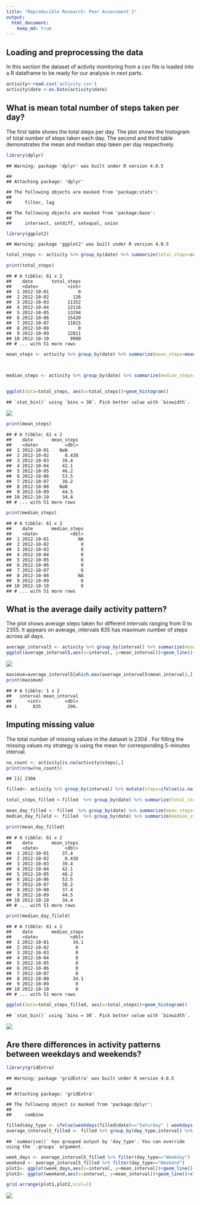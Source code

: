 ```yaml
---
title: "Reproducible Research: Peer Assessment 1"
output: 
  html_document:
    keep_md: true
---
```



## Loading and preprocessing the data
In this section the dataset of activity monitoring from a csv file is loaded into a R dataframe to be ready for our analysis in next parts.

```r
activity<-read.csv('activity.csv')
activity$date <-as.Date(activity$date)
```


## What is mean total number of steps taken per day?

The first table shows the total steps per day. The plot shows the histogram of total number of steps taken each day. The second and third table demonstrates the mean and median step taken per day respectively.

```r
library(dplyr)
```

```
## Warning: package 'dplyr' was built under R version 4.0.5
```

```
## 
## Attaching package: 'dplyr'
```

```
## The following objects are masked from 'package:stats':
## 
##     filter, lag
```

```
## The following objects are masked from 'package:base':
## 
##     intersect, setdiff, setequal, union
```

```r
library(ggplot2)
```

```
## Warning: package 'ggplot2' was built under R version 4.0.5
```

```r
total_steps <- activity %>% group_by(date) %>% summarize(total_steps=sum(steps,na.rm=TRUE))

print(total_steps)
```

```
## # A tibble: 61 x 2
##    date       total_steps
##    <date>           <int>
##  1 2012-10-01           0
##  2 2012-10-02         126
##  3 2012-10-03       11352
##  4 2012-10-04       12116
##  5 2012-10-05       13294
##  6 2012-10-06       15420
##  7 2012-10-07       11015
##  8 2012-10-08           0
##  9 2012-10-09       12811
## 10 2012-10-10        9900
## # ... with 51 more rows
```

```r
mean_steps <- activity %>% group_by(date) %>% summarize(mean_steps=mean(steps,na.rm=TRUE))



median_steps <- activity %>% group_by(date) %>% summarize(median_steps=median(steps,na.rm=TRUE))


ggplot(data=total_steps, aes(x=total_steps))+geom_histogram()
```

```
## `stat_bin()` using `bins = 30`. Pick better value with `binwidth`.
```

![](PA1_template_files/figure-html/unnamed-chunk-2-1.png)<!-- -->

```r
print(mean_steps)
```

```
## # A tibble: 61 x 2
##    date       mean_steps
##    <date>          <dbl>
##  1 2012-10-01    NaN    
##  2 2012-10-02      0.438
##  3 2012-10-03     39.4  
##  4 2012-10-04     42.1  
##  5 2012-10-05     46.2  
##  6 2012-10-06     53.5  
##  7 2012-10-07     38.2  
##  8 2012-10-08    NaN    
##  9 2012-10-09     44.5  
## 10 2012-10-10     34.4  
## # ... with 51 more rows
```

```r
print(median_steps)
```

```
## # A tibble: 61 x 2
##    date       median_steps
##    <date>            <dbl>
##  1 2012-10-01           NA
##  2 2012-10-02            0
##  3 2012-10-03            0
##  4 2012-10-04            0
##  5 2012-10-05            0
##  6 2012-10-06            0
##  7 2012-10-07            0
##  8 2012-10-08           NA
##  9 2012-10-09            0
## 10 2012-10-10            0
## # ... with 51 more rows
```


## What is the average daily activity pattern?
The plot shows average steps taken for different intervals ranging from 0 to 2355. It appears on average, intervals 835 has maximum number of steps across all days.

```r
average_interval5 <- activity %>% group_by(interval) %>% summarize(mean_interval=mean(steps,na.rm= TRUE))
ggplot(average_interval5,aes(x=interval, y=mean_interval))+geom_line()+xlab('Intervals')
```

![](PA1_template_files/figure-html/unnamed-chunk-3-1.png)<!-- -->

```r
maximum=average_interval5[which.max(average_interval5$mean_interval),]
print(maximum)
```

```
## # A tibble: 1 x 2
##   interval mean_interval
##      <int>         <dbl>
## 1      835          206.
```


## Imputing missing value
The total number of missing values in the dataset is 2304 . For filling the missing values my strategy is using the mean for corresponding 5-minutes interval.


```r
na_count <- activity[is.na(activity$steps),]
print(nrow(na_count))
```

```
## [1] 2304
```

```r
filled<- activity %>% group_by(interval) %>% mutate(steps=ifelse(is.na(steps),mean(steps,na.rm = TRUE),steps))

total_steps_filled <-filled  %>% group_by(date) %>% summarize(total_steps=sum(steps,na.rm=TRUE))

mean_day_filled <- filled  %>% group_by(date) %>% summarize(mean_steps=mean(steps,na.rm=TRUE))
median_day_fileld <- filled  %>% group_by(date) %>% summarize(median_steps=median(steps,na.rm=TRUE))

print(mean_day_filled)
```

```
## # A tibble: 61 x 2
##    date       mean_steps
##    <date>          <dbl>
##  1 2012-10-01     37.4  
##  2 2012-10-02      0.438
##  3 2012-10-03     39.4  
##  4 2012-10-04     42.1  
##  5 2012-10-05     46.2  
##  6 2012-10-06     53.5  
##  7 2012-10-07     38.2  
##  8 2012-10-08     37.4  
##  9 2012-10-09     44.5  
## 10 2012-10-10     34.4  
## # ... with 51 more rows
```

```r
print(median_day_fileld)
```

```
## # A tibble: 61 x 2
##    date       median_steps
##    <date>            <dbl>
##  1 2012-10-01         34.1
##  2 2012-10-02          0  
##  3 2012-10-03          0  
##  4 2012-10-04          0  
##  5 2012-10-05          0  
##  6 2012-10-06          0  
##  7 2012-10-07          0  
##  8 2012-10-08         34.1
##  9 2012-10-09          0  
## 10 2012-10-10          0  
## # ... with 51 more rows
```

```r
ggplot(data=total_steps_filled, aes(x=total_steps))+geom_histogram()
```

```
## `stat_bin()` using `bins = 30`. Pick better value with `binwidth`.
```

![](PA1_template_files/figure-html/unnamed-chunk-4-1.png)<!-- -->


## Are there differences in activity patterns between weekdays and weekends?

```r
library(gridExtra)
```

```
## Warning: package 'gridExtra' was built under R version 4.0.5
```

```
## 
## Attaching package: 'gridExtra'
```

```
## The following object is masked from 'package:dplyr':
## 
##     combine
```

```r
filled$day_type <- ifelse(weekdays(filled$date)=="Saturday" | weekdays(filled$date)=="Sunday","Weekend","Weekday" )
average_interval5_filled <- filled %>% group_by(day_type,interval) %>% summarize(mean_interval=mean(steps,na.rm= TRUE))
```

```
## `summarise()` has grouped output by 'day_type'. You can override using the `.groups` argument.
```

```r
week_days <- average_interval5_filled %>% filter(day_type=="Weekday")
weekend <- average_interval5_filled %>% filter(day_type=="Weekend")
plot1<- ggplot(week_days,aes(x=interval, y=mean_interval))+geom_line()+xlab('Weekday intervals')
plot2<- ggplot(weekend,aes(x=interval, y=mean_interval))+geom_line()+xlab('Weekend intervals')

grid.arrange(plot1,plot2,ncol=1)
```

![](PA1_template_files/figure-html/unnamed-chunk-5-1.png)<!-- -->
